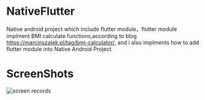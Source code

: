 # NativeFlutter
Native android project which include flutter module，flutter module implment BMI calculate functions,according to blog https://marcinszalek.pl/tag/bmi-calculator/,
and i also implments how to add flutter module into Native Android Project.
# ScreenShots
![screen records](https://github.com/tuozhaobing/NativeFlutter/blob/master/art/bmi_calculator.gif)